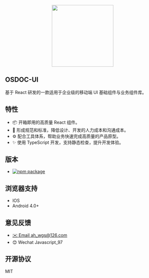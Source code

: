 <p align="center">
  <a href="https://ui.osdoc.cn">
    <img width="200" src="https://static.ahwgs.cn/blogImage/20200725011601.png">
  </a>
</p>

## OSDOC-UI

基于 React 研发的一款适用于企业级的移动端 UI 基础组件与业务组件库。

## 特性

- 📦 开箱即用的高质量 React 组件。
- 🌈 形成规范和标准，降低设计、开发的人力成本和沟通成本。
- ⚙️ 配合工具体系，帮助业务快速完成高质量的产品原型。
- ✨ 使用 TypeScript 开发，支持静态检查，提升开发体验。

## 版本

- [![npm package](https://img.shields.io/npm/v/osdoc-ui.svg)](https://www.npmjs.org/package/osdoc-ui)

## 浏览器支持

- IOS
- Android 4.0+

## 意见反馈

- [✉️ Email ah_wgs@126.com](mailto:ah_wgs@126.com)
- 😊 Wechat Javascript_97

## 开源协议

MIT
